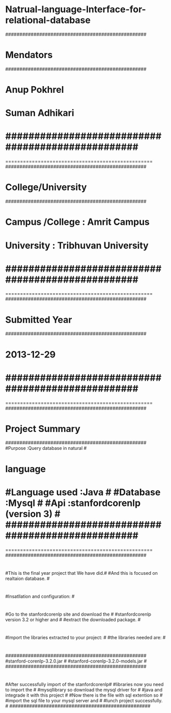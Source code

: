 Natrual-language-Interface-for-relational-database
==================================================
##################################################
#         	   Mendators			 #
##################################################
# 		   Anup Pokhrel			 #
#                  Suman Adhikari		 #
##################################################
==================================================
==================================================
##################################################
#		College/University 		 #
##################################################
# Campus /College : Amrit Campus		 #
# University	  : Tribhuvan University	 #
##################################################
==================================================
==================================================
##################################################
#  		Submitted Year			 #	
##################################################
# 		2013-12-29			 #
##################################################
==================================================
==================================================
##################################################
#   		Project Summary			 #
##################################################
#Purpose	:Query database in natural 	 #	
#		 language	 		 #
#Language used	:Java				 #
#Database	:Mysql				 #
#Api		:stanfordcorenlp (version 3)	 #
##################################################
==================================================
==================================================
##################################################
#						 #
#This is the final year project that We have did.#
#And this is focused on realtaion database.	 #	
#						 #
#Insatllation and configuration:		 #
#						 #
#Go to the stanfordcorenlp site and download the #
#stanfordcorenlp version 3.2 or higher and 	 #
#extract the downloaded package.		 #
#						 #
#Import the libraries extracted to your project: #
#the libraries needed are:			 #
#						 #
##################################################
#stanford-corenlp-3.2.0.jar			 #
#stanford-corenlp-3.2.0-models.jar		 #
##################################################
#						 #
#After successfully import of the stanfordcorenlp#
#libraries now you need to import the 		 #
#mysqllibrary so download the mysql driver for 	 #
#java and integrade it with this project 	 #
#Now there is the file with sql extention so 	 #
#import the sql file to your mysql server and    #
#lunch project successfully.			 #
##################################################